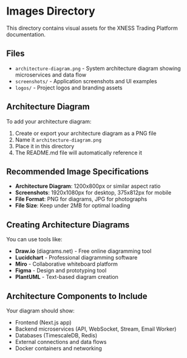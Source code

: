 # Images Directory

This directory contains visual assets for the XNESS Trading Platform documentation.

## Files

- `architecture-diagram.png` - System architecture diagram showing microservices and data flow
- `screenshots/` - Application screenshots and UI examples
- `logos/` - Project logos and branding assets

## Architecture Diagram

To add your architecture diagram:

1. Create or export your architecture diagram as a PNG file
2. Name it `architecture-diagram.png`
3. Place it in this directory
4. The README.md file will automatically reference it

## Recommended Image Specifications

- **Architecture Diagram**: 1200x800px or similar aspect ratio
- **Screenshots**: 1920x1080px for desktop, 375x812px for mobile
- **File Format**: PNG for diagrams, JPG for photographs
- **File Size**: Keep under 2MB for optimal loading

## Creating Architecture Diagrams

You can use tools like:

- **Draw.io** (diagrams.net) - Free online diagramming tool
- **Lucidchart** - Professional diagramming software
- **Miro** - Collaborative whiteboard platform
- **Figma** - Design and prototyping tool
- **PlantUML** - Text-based diagram creation

## Architecture Components to Include

Your diagram should show:

- Frontend (Next.js app)
- Backend microservices (API, WebSocket, Stream, Email Worker)
- Databases (TimescaleDB, Redis)
- External connections and data flows
- Docker containers and networking
